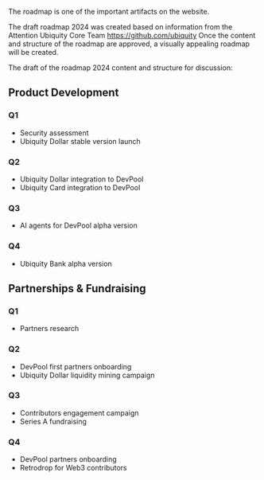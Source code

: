 The roadmap is one of the important artifacts on the website.

The draft roadmap 2024 was created based on information from the Attention Ubiquity Core Team https://github.com/ubiquity
Once the content and structure of the roadmap are approved, a visually appealing roadmap will be created.

The draft of the roadmap 2024 content and structure for discussion:

## Product Development

### Q1

- Security assessment
- Ubiquity Dollar stable version launch

### Q2

- Ubiquity Dollar integration to DevPool
- Ubiquity Card integration to DevPool

### Q3

- AI agents for DevPool alpha version

### Q4

- Ubiquity Bank alpha version

## Partnerships & Fundraising 

### Q1

- Partners research

### Q2

- DevPool first partners onboarding
- Ubiquity Dollar liquidity mining campaign 

### Q3

- Contributors engagement campaign
- Series A fundraising

### Q4

- DevPool partners onboarding
- Retrodrop for Web3 contributors

  
